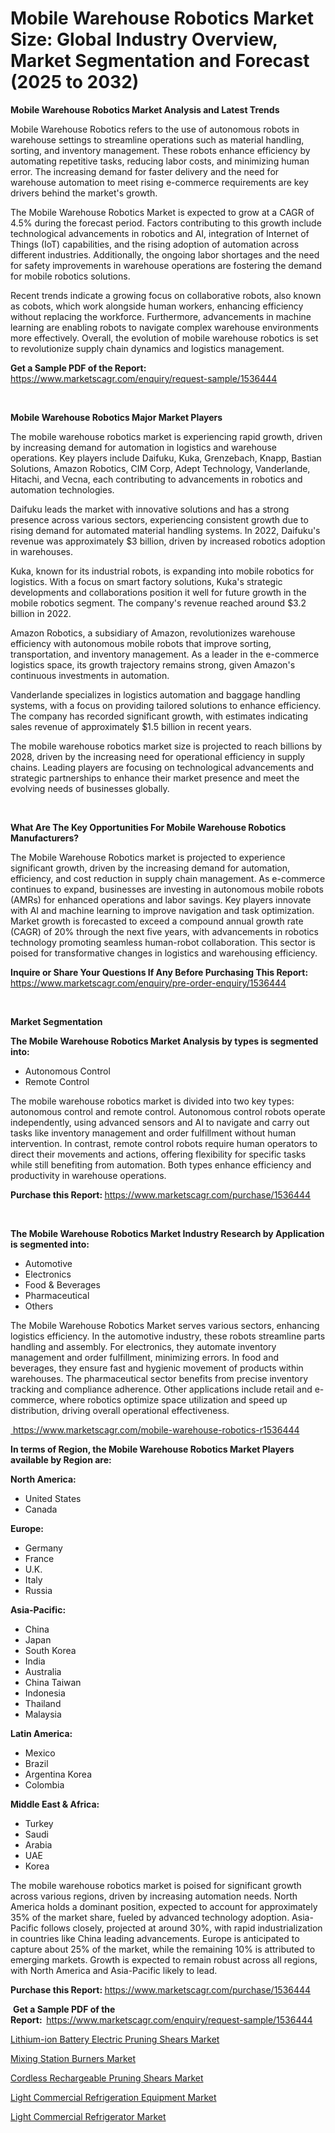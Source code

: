 <p><h1>Mobile Warehouse Robotics Market Size: Global Industry Overview, Market Segmentation and Forecast (2025 to 2032)</h1></p><p><strong>Mobile Warehouse Robotics Market Analysis and Latest Trends</strong></p>
<p><p>Mobile Warehouse Robotics refers to the use of autonomous robots in warehouse settings to streamline operations such as material handling, sorting, and inventory management. These robots enhance efficiency by automating repetitive tasks, reducing labor costs, and minimizing human error. The increasing demand for faster delivery and the need for warehouse automation to meet rising e-commerce requirements are key drivers behind the market's growth.</p><p>The Mobile Warehouse Robotics Market is expected to grow at a CAGR of 4.5% during the forecast period. Factors contributing to this growth include technological advancements in robotics and AI, integration of Internet of Things (IoT) capabilities, and the rising adoption of automation across different industries. Additionally, the ongoing labor shortages and the need for safety improvements in warehouse operations are fostering the demand for mobile robotics solutions.</p><p>Recent trends indicate a growing focus on collaborative robots, also known as cobots, which work alongside human workers, enhancing efficiency without replacing the workforce. Furthermore, advancements in machine learning are enabling robots to navigate complex warehouse environments more effectively. Overall, the evolution of mobile warehouse robotics is set to revolutionize supply chain dynamics and logistics management.</p></p>
<p><strong>Get a Sample PDF of the Report:&nbsp;</strong> <a href="https://www.marketscagr.com/enquiry/request-sample/1536444?utm_campaign=2110&utm_medium=2&utm_source=Github&utm_content=ia&utm_term=11042025&utm_id=mobile-warehouse-robotics">https://www.marketscagr.com/enquiry/request-sample/1536444</a></p>
<p>&nbsp;</p>
<p><strong>Mobile Warehouse Robotics Major Market Players</strong></p>
<p><p>The mobile warehouse robotics market is experiencing rapid growth, driven by increasing demand for automation in logistics and warehouse operations. Key players include Daifuku, Kuka, Grenzebach, Knapp, Bastian Solutions, Amazon Robotics, CIM Corp, Adept Technology, Vanderlande, Hitachi, and Vecna, each contributing to advancements in robotics and automation technologies.</p><p>Daifuku leads the market with innovative solutions and has a strong presence across various sectors, experiencing consistent growth due to rising demand for automated material handling systems. In 2022, Daifuku's revenue was approximately $3 billion, driven by increased robotics adoption in warehouses.</p><p>Kuka, known for its industrial robots, is expanding into mobile robotics for logistics. With a focus on smart factory solutions, Kuka's strategic developments and collaborations position it well for future growth in the mobile robotics segment. The company's revenue reached around $3.2 billion in 2022.</p><p>Amazon Robotics, a subsidiary of Amazon, revolutionizes warehouse efficiency with autonomous mobile robots that improve sorting, transportation, and inventory management. As a leader in the e-commerce logistics space, its growth trajectory remains strong, given Amazon's continuous investments in automation.</p><p>Vanderlande specializes in logistics automation and baggage handling systems, with a focus on providing tailored solutions to enhance efficiency. The company has recorded significant growth, with estimates indicating sales revenue of approximately $1.5 billion in recent years.</p><p>The mobile warehouse robotics market size is projected to reach billions by 2028, driven by the increasing need for operational efficiency in supply chains. Leading players are focusing on technological advancements and strategic partnerships to enhance their market presence and meet the evolving needs of businesses globally.</p></p>
<p>&nbsp;</p>
<p><strong>What Are The Key Opportunities For Mobile Warehouse Robotics Manufacturers?</strong></p>
<p><p>The Mobile Warehouse Robotics market is projected to experience significant growth, driven by the increasing demand for automation, efficiency, and cost reduction in supply chain management. As e-commerce continues to expand, businesses are investing in autonomous mobile robots (AMRs) for enhanced operations and labor savings. Key players innovate with AI and machine learning to improve navigation and task optimization. Market growth is forecasted to exceed a compound annual growth rate (CAGR) of 20% through the next five years, with advancements in robotics technology promoting seamless human-robot collaboration. This sector is poised for transformative changes in logistics and warehousing efficiency.</p></p>
<p><strong>Inquire or Share Your Questions If Any Before Purchasing This Report:</strong> <a href="https://www.marketscagr.com/enquiry/pre-order-enquiry/1536444?utm_campaign=2110&utm_medium=2&utm_source=Github&utm_content=ia&utm_term=11042025&utm_id=mobile-warehouse-robotics">https://www.marketscagr.com/enquiry/pre-order-enquiry/1536444</a></p>
<p>&nbsp;</p>
<p><strong>Market Segmentation</strong></p>
<p><strong>The Mobile Warehouse Robotics Market Analysis by types is segmented into:</strong></p>
<p><ul><li>Autonomous Control</li><li>Remote Control</li></ul></p>
<p><p>The mobile warehouse robotics market is divided into two key types: autonomous control and remote control. Autonomous control robots operate independently, using advanced sensors and AI to navigate and carry out tasks like inventory management and order fulfillment without human intervention. In contrast, remote control robots require human operators to direct their movements and actions, offering flexibility for specific tasks while still benefiting from automation. Both types enhance efficiency and productivity in warehouse operations.</p></p>
<p><strong>Purchase this Report:&nbsp;</strong><a href="https://www.marketscagr.com/purchase/1536444?utm_campaign=2110&utm_medium=2&utm_source=Github&utm_content=ia&utm_term=11042025&utm_id=mobile-warehouse-robotics">https://www.marketscagr.com/purchase/1536444</a></p>
<p>&nbsp;</p>
<p><strong>The Mobile Warehouse Robotics Market Industry Research by Application is segmented into:</strong></p>
<p><ul><li>Automotive</li><li>Electronics</li><li>Food & Beverages</li><li>Pharmaceutical</li><li>Others</li></ul></p>
<p><p>The Mobile Warehouse Robotics Market serves various sectors, enhancing logistics efficiency. In the automotive industry, these robots streamline parts handling and assembly. For electronics, they automate inventory management and order fulfillment, minimizing errors. In food and beverages, they ensure fast and hygienic movement of products within warehouses. The pharmaceutical sector benefits from precise inventory tracking and compliance adherence. Other applications include retail and e-commerce, where robotics optimize space utilization and speed up distribution, driving overall operational effectiveness.</p></p>
<p><a href="https://www.marketscagr.com/mobile-warehouse-robotics-r1536444?utm_campaign=2110&utm_medium=2&utm_source=Github&utm_content=ia&utm_term=11042025&utm_id=mobile-warehouse-robotics">&nbsp;https://www.marketscagr.com/mobile-warehouse-robotics-r1536444</a></p>
<p><strong>In terms of Region, the Mobile Warehouse Robotics Market Players available by Region are:</strong></p>
<p>
    <p> <strong> North America: </strong>
        <ul>
            <li>United States</li>
            <li>Canada</li>
        </ul>
        </p> 
    <p> <strong> Europe: </strong>
        <ul>
            <li>Germany</li>
            <li>France</li>
            <li>U.K.</li>
            <li>Italy</li>
            <li>Russia</li>
        </ul>
        </p> 
    <p> <strong> Asia-Pacific: </strong>
        <ul>
            <li>China</li>
            <li>Japan</li>
            <li>South Korea</li>
            <li>India</li>
            <li>Australia</li>
            <li>China Taiwan</li>
            <li>Indonesia</li>
            <li>Thailand</li>
            <li>Malaysia</li>
        </ul>
        </p> 
    <p> <strong> Latin America: </strong>
        <ul>
            <li>Mexico</li>
            <li>Brazil</li>
            <li>Argentina Korea</li>
            <li>Colombia</li>
        </ul>
        </p> 
    <p> <strong> Middle East & Africa: </strong>
        <ul>
            <li>Turkey</li>
            <li>Saudi</li>
            <li>Arabia</li>
            <li>UAE</li>
            <li>Korea</li>
        </ul>
    </p>
    </p>
<p><p>The mobile warehouse robotics market is poised for significant growth across various regions, driven by increasing automation needs. North America holds a dominant position, expected to account for approximately 35% of the market share, fueled by advanced technology adoption. Asia-Pacific follows closely, projected at around 30%, with rapid industrialization in countries like China leading advancements. Europe is anticipated to capture about 25% of the market, while the remaining 10% is attributed to emerging markets. Growth is expected to remain robust across all regions, with North America and Asia-Pacific likely to lead.</p></p>
<p><strong>Purchase this Report: </strong><a href="https://www.marketscagr.com/purchase/1536444?utm_campaign=2110&utm_medium=2&utm_source=Github&utm_content=ia&utm_term=11042025&utm_id=mobile-warehouse-robotics">https://www.marketscagr.com/purchase/1536444</a></p>
<p>&nbsp;<strong>Get a Sample PDF of the Report:&nbsp;&nbsp;</strong><a href="https://www.marketscagr.com/enquiry/request-sample/1536444?utm_campaign=2110&utm_medium=2&utm_source=Github&utm_content=ia&utm_term=11042025&utm_id=mobile-warehouse-robotics">https://www.marketscagr.com/enquiry/request-sample/1536444</a></p>
<p><strong></strong></p>
<p><p><a href="https://github.com/neiridionna/Market-Research-Report-List-1/blob/main/lithium-ion-battery-electric-pruning-shears-market.md?utm_campaign=2110&utm_medium=2&utm_source=Github&utm_content=ia&utm_term=11042025&utm_id=mobile-warehouse-robotics">Lithium-ion Battery Electric Pruning Shears Market</a></p><p><a href="https://github.com/amagloeaad54/Market-Research-Report-List-1/blob/main/mixing-station-burners-market.md?utm_campaign=2110&utm_medium=2&utm_source=Github&utm_content=ia&utm_term=11042025&utm_id=mobile-warehouse-robotics">Mixing Station Burners Market</a></p><p><a href="https://github.com/ximensbisade/Market-Research-Report-List-1/blob/main/cordless-rechargeable-pruning-shears-market.md?utm_campaign=2110&utm_medium=2&utm_source=Github&utm_content=ia&utm_term=11042025&utm_id=mobile-warehouse-robotics">Cordless Rechargeable Pruning Shears Market</a></p><p><a href="https://github.com/chaiszepkadk/Market-Research-Report-List-1/blob/main/light-commercial-refrigeration-equipment-market.md?utm_campaign=2110&utm_medium=2&utm_source=Github&utm_content=ia&utm_term=11042025&utm_id=mobile-warehouse-robotics">Light Commercial Refrigeration Equipment Market</a></p><p><a href="https://github.com/oeungcolesh0/Market-Research-Report-List-1/blob/main/light-commercial-refrigerator-market.md?utm_campaign=2110&utm_medium=2&utm_source=Github&utm_content=ia&utm_term=11042025&utm_id=mobile-warehouse-robotics">Light Commercial Refrigerator Market</a></p></p>